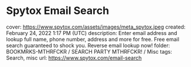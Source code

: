 # Spytox Email Search

cover: https://www.spytox.com/assets/images/meta_spytox.jpeg
created: February 24, 2022 1:17 PM (UTC)
description: Enter email address and lookup full name, phone number, address and more for free. Free email search guaranteed to shock you. Reverse email lookup now!
folder: BOOKMRKS-MTHRFCKR / SEARCH PARTY MTHRFCKR! / Misc
tags: Search, misc
url: https://www.spytox.com/email-search